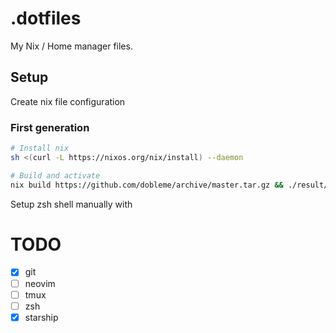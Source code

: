 # .dotfiles
My Nix / Home manager files.

## Setup

Create nix file configuration

### First generation

```bash
# Install nix
sh <(curl -L https://nixos.org/nix/install) --daemon

# Build and activate
nix build https://github.com/dobleme/archive/master.tar.gz && ./result/activate
```

Setup zsh shell manually with

# TODO
- [x] git
- [ ] neovim
- [ ] tmux
- [ ] zsh
- [x] starship
